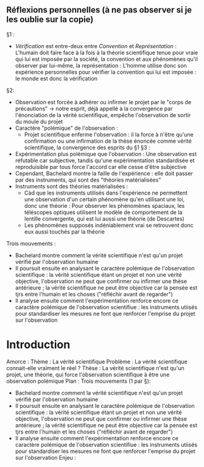 ## Réflexions personnelles (à ne pas observer si je les oublie sur la copie)

§1 :
- *Vérification* est entre-deux entre *Convention* et *Représentation* : L'humain doit faire face à la fois à la théorie scientifique tenue pour vraie qui lui est imposée par la société, la convention et aux phénomènes qu'il observer par lui-même, la représentation : L'homme utilise donc son expérience personnelles pour vérifier la convention qui lui est imposée : le monde est donc la vérification

§2:
- Observation est forcée à adhérer ou infirmer le projet par le "corps de précautions" -> notre esprit, déjà appellé à la convergence par l'énonciation de la vérité scientifique, empêche l'observation de sortir du moule du projet
- Caractère "polémique" de l'observation :
	- Projet scientifique enferme l'observation : il la force à n'être qu'une confirmation ou une infirmation de la thèse énoncée comme vérité scientifique, la convergence des esprits du §1
§3 :
- Expérimentation plus polémique que l'observation : Une observation est réfutable car subjective, tandis qu'une expérimentation standardisée et reproduisible par tous force l'accord car elle cesse d'être subjective
- Cependant, Bachelard montre la faille de l'expérience : elle doit passer par des instruments, qui sont des "théories matérialisées"
- Instruments sont des théories matérialisées :
	- Càd que les instruments utilisés dans l'expérience ne permettent une observation d'un certain phénomène qu'en utilisant une loi, donc une théorie : Pour observer les phénomènes spaciaux, les téléscopes optiques utilisent le modèle de comportement de la lentille convergente, qui est lui aussi une théorie (de Descartes)
	- Les phénomènes supposés indéniablement vrai se retrouvent donc eux aussi touchés par la théorie

Trois mouvements :
- Bachelard montre comment la vérité scientifique n'est qu'un projet vérifié par l'observation humaine
- Il poursuit ensuite en analysant le caractère polémique de l'observation scientifique : la vérité scientifique étant un projet et non une vérité objective, l'observation ne peut que confirmer ou infirmer une thèse antérieure ; la vérité scientifique ne peut être objective car la pensée est tjrs entre l'humain et les choses ("réfléchir avant de regarder")
- Il analyse ensuite comment l'expérimentation renforce encore ce caractère polémique de l'observation scientifiue : les instruments utiisés pour standardiser les mesures ne font que renforcer l'emprise du projet sur l'observation

# Introduction

Amorce : 
Thème  : La vérité scientifique
Problème : La vérité scientifique connait-elle vraiment le réel ?
Thèse : La vérité scientifique n'est qu'un projet, une théorie, qui force l'observation scientifique à être une observation polémique
Plan :
Trois mouvements (1 par §):
- Bachelard montre comment la vérité scientifique n'est qu'un projet vérifié par l'observation humaine
- Il poursuit ensuite en analysant le caractère polémique de l'observation scientifique : la vérité scientifique étant un projet et non une vérité objective, l'observation ne peut que confirmer ou infirmer une thèse antérieure ; la vérité scientifique ne peut être objective car la pensée est tjrs entre l'humain et les choses ("réfléchir avant de regarder")
- Il analyse ensuite comment l'expérimentation renforce encore ce caractère polémique de l'observation scientifiue : les instruments utiisés pour standardiser les mesures ne font que renforcer l'emprise du projet sur l'observation
Enjeu :

